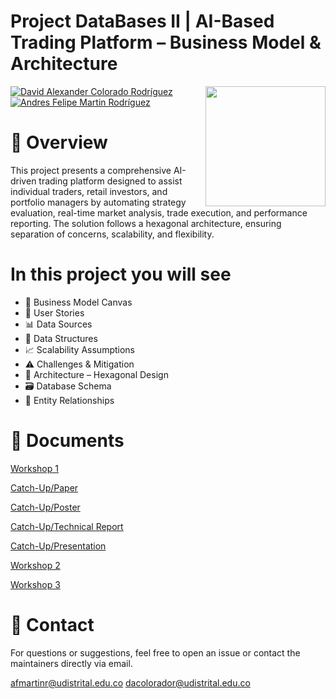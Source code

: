 # Project DataBases II | AI-Based Trading Platform – Business Model & Architecture
<img src="https://www.udistrital.edu.co/themes/custom/versh/images/default/preloader.png" width="192px" height="192px" align="right"/>

[![David Alexander Colorado Rodríguez](https://img.shields.io/badge/DaCr1234-github-br?style=flat-square)][1]
[![Andres Felipe Martin Rodríguez](https://img.shields.io/badge/felimarod-github-blue?style=flat-square)][2]

# 📌 Overview
This project presents a comprehensive AI-driven trading platform designed to assist individual traders, retail investors, and portfolio managers by automating strategy evaluation, real-time market analysis, trade execution, and performance reporting. The solution follows a hexagonal architecture, ensuring separation of concerns, scalability, and flexibility.

# In this project you will see
- 🎯 Business Model Canvas
- 📲 User Stories
- 📊 Data Sources
- 🧱 Data Structures
- 📈 Scalability Assumptions
- ⚠️ Challenges & Mitigation
- 🧩 Architecture – Hexagonal Design
- 🗃️ Database Schema
- 🧮 Entity Relationships

# 🔗 Documents
[Workshop 1](./Workshop-1/AI_Powered_Predictive_Trading_Analytics_Platform.pdf)

[Catch-Up/Paper](./Catch-Up/Paper.pdf)

[Catch-Up/Poster](./Catch-Up/Poster.pdf)

[Catch-Up/Technical Report](./Catch-Up/Report.pdf)

[Catch-Up/Presentation](./Catch-Up/presentation.pdf)

[Workshop 2](./Workshop-2/WS2ProjecctBD.pdf)

[Workshop 3](./Workshop-3/WS3ProjectBD.pdf)


# 📧 Contact
For questions or suggestions, feel free to open an issue or contact the maintainers directly via email.

afmartinr@udistrital.edu.co
dacolorador@udistrital.edu.co

[1]: https://github.com/DaCr1234
[2]: https://github.com/felimarod
